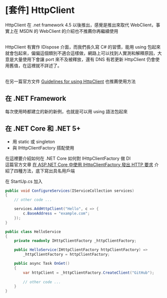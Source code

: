 # [套件] HttpClient

HttpClient 在 .net framework 4.5 以後推出，感覺是推出來取代 WebClient，事實上在 MSDN 的 WebClient 的介紹也不推薦你再繼續使用

<br/>HttpClient 有實作 IDispose 介面，而我們長久寫 C# 的習慣，能用 using 包起來就會包起來，偏偏這個類別不適合這樣做，網路上可以找到人實測和解釋原因，大意是大量使用下會讓 port 來不及被釋放，還有 DNS 有若更新 HttpClient 仍會使用舊值，在這裡就不詳述了。

<br/>在另一篇官方文件 [Guidelines for using HttpClient](https://docs.microsoft.com/zh-tw/dotnet/fundamentals/networking/httpclient-guidelines) 也推薦使用方法

## 在 .NET Framework
每次使用時都建立的新的新例，也就是可以用 using 語法包起來

## 在 .NET Core 和 .NET 5+
+ 用 static 或 singleton
+ 與 IHttpClientFactory 搭配使用

在這裡要介紹如何在 .NET Core 如何對 IHttpClientFactory 做 DI
<br>這篇官方文章 [在 ASP.NET Core 中使用 IHttpClientFactory 發出 HTTP 要求](https://docs.microsoft.com/zh-tw/aspnet/core/fundamentals/http-requests?view=aspnetcore-6.0) 介紹了四種方法，底下寫出具名用戶端

在 StartUp.cs 加入
```csharp
public void ConfigureServices(IServiceCollection services)
{
    // other code ...

    services.AddHttpClient("Hello", c => {
        c.BaseAddress = "example.com";
    });
}
```
```csharp
public class HelloService
{
    private readonly IHttpClientFactory _httpClientFactory;

    public HelloService(IHttpClientFactory httpClientFactory) =>
        _httpClientFactory = httpClientFactory;

    public async Task OnGet()
    {
        var httpClient = _httpClientFactory.CreateClient("GitHub");
        
        // other code ...
    }
}
```